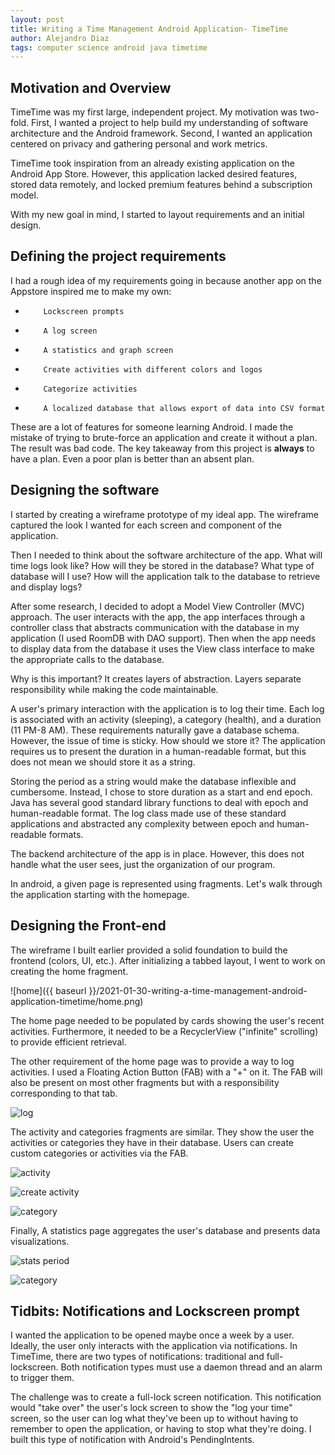 ```yaml
---
layout: post
title: Writing a Time Management Android Application- TimeTime
author: Alejandro Diaz
tags: computer science android java timetime
---
```


## Motivation and Overview
TimeTime was my first large, independent project. My motivation was two-fold. First, I wanted a project to help build my understanding of software architecture and the Android framework. Second, I wanted an application centered on privacy and gathering personal and work metrics. 

TimeTime took inspiration from an already existing application on the Android App Store. However, this application lacked desired features, stored data remotely, and locked premium features behind a subscription model. 

With my new goal in mind, I started to layout requirements and an initial design.

## Defining the project requirements

I had a rough idea of my requirements going in because another app on the Appstore inspired me to make my own:

-         Lockscreen prompts
-         A log screen
-         A statistics and graph screen
-         Create activities with different colors and logos
-         Categorize activities
-         A localized database that allows export of data into CSV format

These are a lot of features for someone learning Android. I made the mistake of trying to brute-force an application and create it without a plan. The result was bad code. The key takeaway from this project is **always** to have a plan. Even a poor plan is better than an absent plan.


## Designing the software
I started by creating a wireframe prototype of my ideal app. The wireframe captured the look I wanted for each screen and component of the application. 

Then I needed to think about the software architecture of the app. What will time logs look like? How will they be stored in the database? What type of database will I use? How will the application talk to the database to retrieve and display logs?

After some research, I decided to adopt a Model View Controller (MVC) approach. The user interacts with the app, the app interfaces through a controller class that abstracts communication with the database in my application (I used RoomDB with DAO support).
Then when the app needs to display data from the database it uses the View class interface to make the appropriate calls to the database. 

Why is this important? It creates layers of abstraction. Layers separate responsibility while making the code maintainable.

A user's primary interaction with the application is to log their time. Each log is associated with an activity (sleeping), a category (health), and a duration (11 PM-8 AM). These requirements naturally gave a database schema. However, the issue of time is sticky. How should we store it? The application requires us to present the duration in a human-readable format, but this does not mean we should store it as a string. 

Storing the period as a string would make the database inflexible and cumbersome. Instead, I chose to store duration as a start and end epoch. Java has several good standard library functions to deal with epoch and human-readable format. The log class made use of these standard applications and abstracted any complexity between epoch and human-readable formats.

The backend architecture of the app is in place. However, this does not handle what the user sees, just the organization of our program.

In android, a given page is represented using fragments. Let's walk through the application starting with the homepage.

## Designing the Front-end
The wireframe I built earlier provided a solid foundation to build the frontend (colors, UI, etc.). After initializing a tabbed layout, I went to work on creating the home fragment.

![home]({{ baseurl }}/2021-01-30-writing-a-time-management-android-application-timetime/home.png)

The home page needed to be populated by cards showing the user's recent activities. Furthermore, it needed to be a RecyclerView ("infinite" scrolling) to provide efficient retrieval. 

The other requirement of the home page was to provide a way to log activities. I used a Floating Action Button (FAB) with a "+" on it. The FAB will also be present on most other fragments but with a responsibility corresponding to that tab.

![log](/assets/images/2021-01-30-writing-a-time-management-android-application-timetime/logtime.png)

The activity and categories fragments are similar. They show the user the activities or categories they have in their database. Users can create custom categories or activities via the FAB.

![activity](/assets/images/2021-01-30-writing-a-time-management-android-application-timetime/activity.png)

![create activity](/assets/images/2021-01-30-writing-a-time-management-android-application-timetime/createActivity.png)

![category](/assets/images/2021-01-30-writing-a-time-management-android-application-timetime/category.png)



Finally, A statistics page aggregates the user's database and presents data visualizations.

![stats period](/assets/images/2021-01-30-writing-a-time-management-android-application-timetime/statperiod.png)

![category](/assets/images/2021-01-30-writing-a-time-management-android-application-timetime/stat.png)

## Tidbits: Notifications and Lockscreen prompt
I wanted the application to be opened maybe once a week by a user. Ideally, the user only interacts with the application via notifications. In TimeTime, there are two types of notifications: traditional and full-lockscreen. Both notification types must use a daemon thread and an alarm to trigger them.

The challenge was to create a full-lock screen notification. This notification would "take over" the user's lock screen to show the "log your time" screen, so the user can log what they've been up to without having to remember to open the application, or having to stop what they're doing. I built this type of notification with Android's PendingIntents.